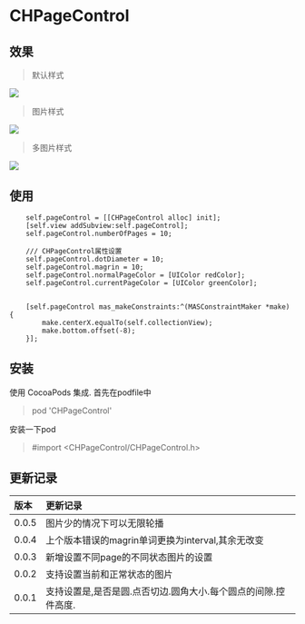 # CHPageControl

## 效果

> 默认样式

![](https://github.com/MeteoriteMan/Assets/blob/master/gif/CHPageControl-iPhone%208.gif?raw=true)

> 图片样式

![](https://github.com/MeteoriteMan/Assets/blob/master/gif/CHPageControl-Style1-iPhone%20X%20Max.gif?raw=true)

> 多图片样式

![](https://github.com/MeteoriteMan/Assets/blob/master/gif/CHPageControl-Style2-iPhone%20X%20Max.gif?raw=true)

## 使用

```
    self.pageControl = [[CHPageControl alloc] init];
    [self.view addSubview:self.pageControl];
    self.pageControl.numberOfPages = 10;
    
    /// CHPageControl属性设置
    self.pageControl.dotDiameter = 10;
    self.pageControl.magrin = 10;
    self.pageControl.normalPageColor = [UIColor redColor];
    self.pageControl.currentPageColor = [UIColor greenColor];
    
    
    [self.pageControl mas_makeConstraints:^(MASConstraintMaker *make) {
        make.centerX.equalTo(self.collectionView);
        make.bottom.offset(-8);
    }];

```

## 安装

使用 CocoaPods 集成. 首先在podfile中

>pod 'CHPageControl'

安装一下pod

>#import <CHPageControl/CHPageControl.h>

## 更新记录

|版本|更新记录|
|:--|:--|
|0.0.5|图片少的情况下可以无限轮播|
|0.0.4|上个版本错误的magrin单词更换为interval,其余无改变|
|0.0.3|新增设置不同page的不同状态图片的设置|
|0.0.2|支持设置当前和正常状态的图片|
|0.0.1|支持设置是,是否是圆.点否切边.圆角大小.每个圆点的间隙.控件高度.|
